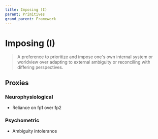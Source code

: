 ```yaml
---
title: Imposing (I)
parent: Primitives
grand_parent: Framework
---
```


# Imposing (I)

>A preference to prioritize and impose one's own internal system or worldview over adapting to external ambiguity or reconciling with differing perspectives.

## Proxies

### Neurophysiological

* Reliance on fp1 over fp2

### Psychometric

* Ambiguity intolerance

